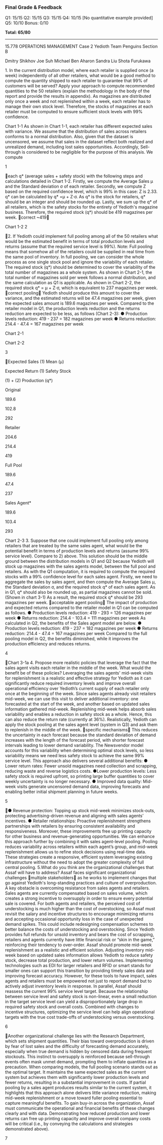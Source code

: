 ### Final Grade & Feedback

Q1: 15/15
Q2: 15/15
Q3: 15/15
Q4: 10/15 [No quantitative example provided]
Q5: 10/10
Bonus: 0/10

**Total: 65/80**

---

15.778 OPERATIONS MANAGEMENT
Case 2 Yedioth
Team Penguins
Section B

Dmitry Shikhov
Joe Suh
Michael Ben Aharon
Sandra Liu
Shota Furukawa

1.​ In the current distribution model, where each retailer is supplied once (a week)
independently of all other retailers, what would be a good method to compute the
quantity shipped to each retailer to guarantee that 99% of customers will be
served? Apply your approach to compute recommended quantities to the 50
retailers (explain the methodology in the body of the report and provide the
results in appendix).
As magazines are distributed only once a week and not replenished within a week, each
retailer has to manage their own stock level. Therefore, the stocks of magazines at each
retailer must be computed to ensure sufficient stock levels with 99% confidence.

Chart 1-1
As shown in Chart 1-1, each retailer has different expected sales with variance. We
assume that the distribution of sales across retailers conforms to a normal distribution.
Also, given that the dataset is uncensored, we assume that sales in the dataset reflect
both realized and unrealized demand, including lost sales opportunities. Accordingly,
Sell-through is considered to be negligible for the purpose of this analysis. We compute

1

each q* (average sales + safety stock) with the following steps and calculations detailed
in Chart 1-2.
Firstly, we compute the Average Sales μ and the Standard deviation σ of each retailer.
Secondly, we compute Z based on the required confidence level, which is 99% in this
case: Z is 2.33. q* can be calculated by q* =μ + Z⋅σ. As q* is the stock for retailers, q*
should be an integer and should be rounded up. Lastly, we sum up the q* of all retailers,
which is the safety stocks for the entirety of Yedioth's magazine business.
Therefore, the required stock (q*) should be 419 magazines per week. 🚨correct ~419🚨

Chart 1-2
2

2.​ If Yedioth could implement full pooling among all of the 50 retailers what would be
the estimated benefit in terms of total production levels and returns (assume that
the required service level is 99%). Note: Full pooling means that somehow all of
the retailers could be supplied in real time from the same pool of inventory.
In full pooling, we can consider the whole process as one single stock pool and ignore
the variability of each retailer. The required stock (q*) should be determined to cover the
variability of the total number of magazines as a whole system. As shown in Chart 2-1,
the total number of magazines sold per week follows a normal distribution, and the same
calculation as Q1 is applicable.
As shown in Chart 2-2, the required stock q* = μ + Z⋅σ, which is equivalent to 237
magazines per week. 🚨correct pooling🚨 Yedioth should produce this amount to cover the variance, and the
estimated returns will be 47.4 magazines per week, given the expected sales amount is
189.6 magazines per week.
Compared to the retailer model in Q1, the production levels reduction and the returns
reduction are expected to be less, as follows (Chart 2-3):
●​ Production levels reduction: 419 - 237 = 182 magazines per week
●​ Returns reduction: 214.4 - 47.4 = 167 magazines per week

Chart 2-1

Chart 2-2

3

Expected Sales
(1) Mean (μ)

Expected Return
(1) Safety Stock

(1) + (2) Production
(q*)

Original

189.6

102.8

292

Retailer

204.6

214.4

419

Full Pool

189.6

47.4

237

Sales Agent*

189.6

103.4

293

Chart 2-3
3.​ Suppose that one could implement full pooling only among retailers that are
treated by the same sales agent, what would be the potential benefit in terms of
production levels and returns (assume 99% service level). Compare to 2) above.
This solution should be the middle ground between the distribution models in Q1 and Q2
because Yedioth will stock up magazines with the sales agents model, between the full
pool and retailers. As with the Q1 computation, it is required to compute the required
stocks with a 99% confidence level for each sales agent.
Firstly, we need to aggregate the sales by sales agent, and then compute the Average
Sales μ, the Standard deviation σ, and the required stock q* of each sales agent. As in
Q1, q* should also be rounded up, as partial magazines cannot be sold. (Shown in chart
3-1)
As a result, the required stock q* should be 293 magazines per week. 🚨acceptable agent pooling🚨
The impact of production and expected returns compared to the retailer model in Q1 can
be computed as follows.
●​ Production levels reduction: 419 - 293 = 126 magazines per week
●​ Returns reduction: 214.4 - 103.4 = 111 magazines per week
As calculated in Q2, the benefits of the Sales agent model are below.
●​ Production levels reduction: 419 - 237 = 182 magazines per week
●​ Returns reduction: 214.4 - 47.4 = 167 magazines per week
Compared to the full pooling model in Q2, the benefits diminished, while it improves the
production efficiency and reduces returns.

4

Chart 3-1a
4.​ Propose more realistic policies that leverage the fact that the sales agent visits
each retailer in the middle of the week. What would the benefit be of these
policies?
Leveraging the sales agents' mid-week visits for replenishment is a realistic and effective
strategy for Yedioth as it can significantly reduce required inventory levels and improve
overall operational efficiency over Yedioth’s current supply of each retailer only once at
the beginning of the week. Since sales agents already visit retailers mid-week, we can
use this visit to deliver additional inventory: one forecasted at the start of the week, and
another based on updated sales information gathered mid-week.
Replenishing mid-week helps absorb sales variability and enables a reduction in safety
stock as a whole. Hence, this can also reduce the return rate (currently at 36%).
Realistically, Yedioth can apply the stock pooling at the sales agent level (system in Q3)
and ask them to replenish in the middle of the week. 🚨specific mechanisms🚨 This reduces the uncertainty in
each forecast because the standard deviation of demand increases with the length of the
forecast period, with shorter forecast intervals leading to lower demand variability. The
Newsvendor model accounts for this variability when determining optimal stock levels, so
less variability means we need less safety stock to achieve the same 99% service level.
This approach also delivers several additional benefits:
●​ Lower return rates: Fewer unsold magazines need collection and scrapping,
reducing waste and reverse logistics costs.​
●​ Lower production levels: Less safety stock is required upfront, so printing large
buffer quantities to cover weekly uncertainty is no longer necessary.​
●​ Improved data quality: Mid-week visits generate uncensored demand data,
improving forecasts and enabling better initial shipment planning in future weeks.​

5

●​ Revenue protection: Topping up stock mid-week minimizes stock-outs,
protecting advertising-driven revenue and aligning with sales agents’ incentives.​
●​ Retailer relationships: Proactive replenishment strengthens partnerships with
retailers by ensuring consistent availability and responsiveness.
Moreover, these improvements free up printing capacity for other business and
revenue-generating opportunities. We can enhance this approach further by combining it
with sales agent-level pooling. Pooling reduces variability across retailers within each
agent’s group, and mid-week replenishment allows us to refine stock decisions using
real-time data. These strategies create a responsive, efficient system leveraging existing
infrastructure without the need to adopt the greater complexity of full central pooling.
5.​ What do you think are the organizational challenges that Assaf will have to
address?
Assaf faces significant organizational challenges 🚨multiple stakeholders🚨 as he works to implement changes that
go against Yedioth's long-standing practices and culture of overproduction. A key
obstacle is overcoming resistance from sales agents and retailers. Sales agents are
currently compensated based on sales volume, which creates a strong incentive to
oversupply in order to ensure every potential sale is covered. For both agents and
retailers, the perceived cost of understocking is much higher than the cost of
overstocking, so Assaf must revisit the salary and incentive structures to encourage
minimizing returns and accepting occasional opportunity loss in the case of unexpected
demand spikes. This could include redesigning compensation schemes to better balance
the costs of understocking and overstocking. Since Yedioth provides full refunds for
unsold inventory and bears the cost of scrapping, retailers and agents currently have
little financial risk or “skin in the game,” reinforcing their tendency to over-order.
Assaf should promote mid-week replenishment as a realistic and efficient solution.
Adjusting inventory mid-week based on updated sales information allows Yedioth to
reduce safety stock, decrease total production, and lower return volumes. Implementing
technologies such as EDI for larger retailers and RFID or smart stands for smaller ones
can support this transition by providing timely sales data and improving forecast
accuracy. However, for these tools to have impact, sales agents and retailers must be
empowered not just to report demand but to actively adjust inventory levels in response.
In parallel, Assaf should reassess the current 99% service level target. Because the
relationship between service level and safety stock is non-linear, even a small reduction
in the target service level can yield a disproportionately large drop in required safety
stock and overall costs. Combined with changes to incentive structures, optimizing the
service level can help align operational targets with the true cost trade-offs of
understocking versus overstocking.

6

Another organizational challenge lies with the Research Department, which sets
shipment quantities. Their bias toward overproduction is driven by fear of lost sales and
the difficulty of forecasting demand accurately, especially when true demand is hidden
by censored data during frequent stockouts. This instinct to oversupply is reinforced
because sell-through events often mask unmet demand, prompting them to inflate
quantities as a precaution.
When comparing models, the full pooling scenario stands out as the optimal target. It
maintains the same expected sales as the current system but achieves them with
significantly lower production levels and fewer returns, resulting in a substantial
improvement in costs. If partial pooling by a sales agent produces results similar to the
current system, it highlights that this approach alone delivers little variance reduction,
making mid-week replenishment or a move toward fuller pooling essential to capture
meaningful benefits. To gain buy-in across the organization, Assaf must communicate
the operational and financial benefits of these changes clearly and with data.
Demonstrating how reduced production and lower returns can free up printing capacity
and improve overall company costs will be critical (i.e., by conveying the calculations and
strategies demonstrated above).

7

